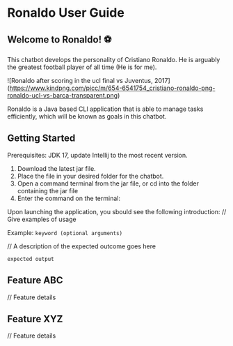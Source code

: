 # Ronaldo User Guide

## Welcome to Ronaldo! ⚽
This chatbot develops the personality of Cristiano Ronaldo.
He is arguably the greatest football player of all time (He is for me).

![Ronaldo after scoring in the ucl final vs Juventus, 2017]
(https://www.kindpng.com/picc/m/654-6541754_cristiano-ronaldo-png-ronaldo-ucl-vs-barca-transparent.png)

Ronaldo is a Java based CLI application that is able to manage tasks efficiently,
which will be known as goals in this chatbot.

## Getting Started

Prerequisites: JDK 17, update Intellij to the most recent version.

1. Download the latest jar file.
2. Place the file in your desired folder for the chatbot.
3. Open a command terminal from the jar file, or cd into the folder containing the jar file
4. Enter the command on the terminal:

Upon launching the application, you sbould see the following introduction:
// Give examples of usage

Example: `keyword (optional arguments)`

// A description of the expected outcome goes here

```
expected output
```

## Feature ABC

// Feature details


## Feature XYZ

// Feature details